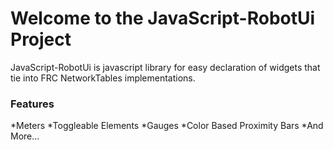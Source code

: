 # Welcome to the JavaScript-RobotUi Project

JavaScript-RobotUi is javascript library for easy declaration of widgets that tie into FRC NetworkTables implementations.


### Features
*Meters
*Toggleable Elements
*Gauges
*Color Based Proximity Bars
*And More...
